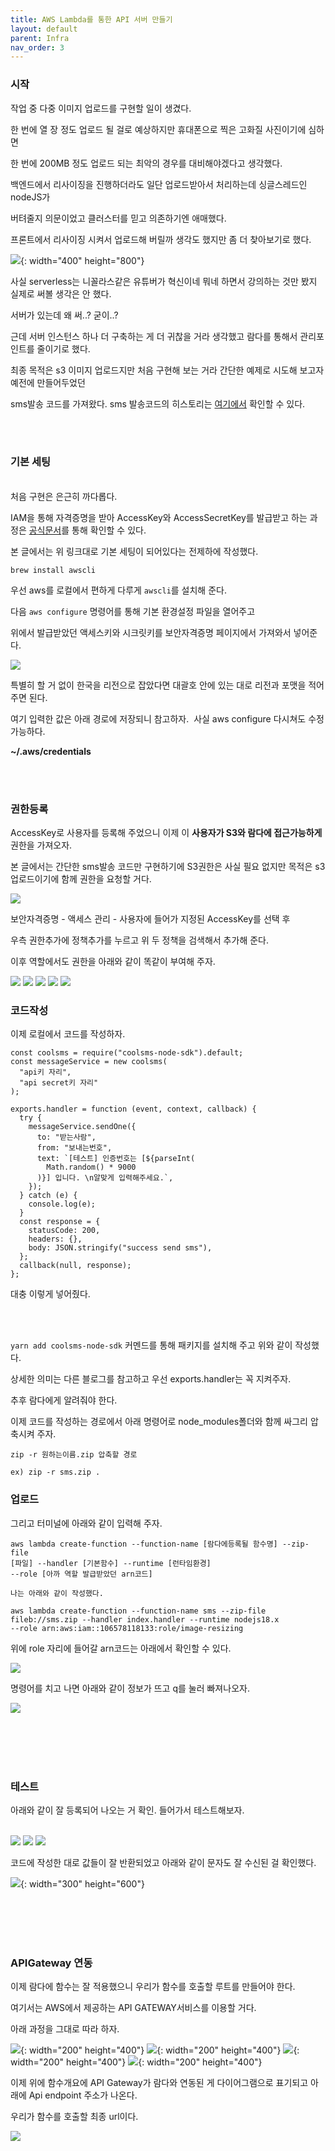 ```yaml
---
title: AWS Lambda를 통한 API 서버 만들기
layout: default
parent: Infra
nav_order: 3
---
```


### 시작

작업 중 다중 이미지 업로드를 구현할 일이 생겼다.

한 번에 열 장 정도 업로드 될 걸로 예상하지만 휴대폰으로 찍은 고화질 사진이기에 심하면

한 번에 200MB 정도 업로드 되는 최악의 경우를 대비해야겠다고 생각했다.

백엔드에서 리사이징을 진행하더라도 일단 업로드받아서 처리하는데 싱글스레드인 nodeJS가

버텨줄지 의문이었고 클러스터를 믿고 의존하기엔 애매했다.

프론트에서 리사이징 시켜서 업로드해 버릴까 생각도 했지만 좀 더 찾아보기로 했다.

![](https://img1.daumcdn.net/thumb/R1280x0/?scode=mtistory2&fname=https%3A%2F%2Fblog.kakaocdn.net%2Fdn%2FbrRk0W%2FbtrXCI8Vsi3%2FXF2tFQyRmudRpkkhngTac1%2Fimg.png){: width="400" height="800"}

사실 serverless는 니꼴라스같은 유튜버가 혁신이네 뭐네 하면서 강의하는 것만 봤지 실제로 써볼 생각은 안 했다.

서버가 있는데 왜 써..? 굳이..?

근데 서버 인스턴스 하나 더 구축하는 게 더 귀찮을 거라 생각했고 람다를 통해서 관리포인트를 줄이기로 했다.

최종 목적은 s3 이미지 업로드지만 처음 구현해 보는 거라 간단한 예제로 시도해 보고자 예전에 만들어두었던

sms발송 코드를 가져왔다. sms 발송코드의 히스토리는 [여기에서](https://bdev.tistory.com/13) 확인할 수 있다.

<br/><br/>

### 기본 세팅

<br/>
처음 구현은 은근히 까다롭다.

IAM을 통해 자격증명을 받아 AccessKey와 AccessSecretKey를 발급받고 하는 과정은 [공식문서](https://docs.aws.amazon.com/ko_kr/cli/latest/userguide/cli-configure-quickstart.html)를 통해 확인할 수 있다.

본 글에서는 위 링크대로 기본 세팅이 되어있다는 전제하에 작성했다.

```
brew install awscli
```

우선 aws를 로컬에서 편하게 다루게 <code>awscli</code>를 설치해 준다.

다음 <code>aws configure</code> 명령어를 통해 기본 환경설정 파일을 열어주고

위에서 발급받았던 액세스키와 시크릿키를 보안자격증명 페이지에서 가져와서 넣어준다.

![](https://img1.daumcdn.net/thumb/R1280x0/?scode=mtistory2&fname=https%3A%2F%2Fblog.kakaocdn.net%2Fdn%2FcRlDQD%2FbtrXzZD7tR3%2Fm4qp2HOJ022L8sUOhjoTF1%2Fimg.png)

특별히 할 거 없이 한국을 리전으로 잡았다면 대괄호 안에 있는 대로 리전과 포맷을 적어주면 된다.

여기 입력한 값은 아래 경로에 저장되니 참고하자.  사실 aws configure 다시쳐도 수정가능하다.

**~/.aws/credentials**

<br/><br/>

### 권한등록

AccessKey로 사용자를 등록해 주었으니 이제 이 **사용자가 S3와 람다에 접근가능하게** 권한을 가져오자.

본 글에서는 간단한 sms발송 코드만 구현하기에 S3권한은 사실 필요 없지만 목적은 s3업로드이기에 함께 권한을 요청할 거다.

![](https://img1.daumcdn.net/thumb/R1280x0/?scode=mtistory2&fname=https%3A%2F%2Fblog.kakaocdn.net%2Fdn%2FcS6o5h%2FbtrXChRg2oL%2FICCDbKWofIiwz3YOkbs6L1%2Fimg.png)

보안자격증명 - 액세스 관리 - 사용자에 들어가 지정된 AccessKey를 선택 후

우측 권한추가에 정책추가를 누르고 위 두 정책을 검색해서 추가해 준다.

이후 역할에서도 권한을 아래와 같이 똑같이 부여해 주자.

![](https://img1.daumcdn.net/thumb/R1280x0/?scode=mtistory2&fname=https%3A%2F%2Fblog.kakaocdn.net%2Fdn%2FR2CL9%2FbtrXDAimGy3%2FM6pB7IleqvvBaKxE47RAA1%2Fimg.png)
![](https://img1.daumcdn.net/thumb/R1280x0/?scode=mtistory2&fname=https%3A%2F%2Fblog.kakaocdn.net%2Fdn%2FSxiGt%2FbtrXBlNxUNf%2F0MylTko62jeT8zYzHCpXT0%2Fimg.png)
![](https://img1.daumcdn.net/thumb/R1280x0/?scode=mtistory2&fname=https%3A%2F%2Fblog.kakaocdn.net%2Fdn%2Fm3suH%2FbtrXBNv7PG5%2FYgsfDW6fkSUCWCQPi7Nk4k%2Fimg.png)
![](https://img1.daumcdn.net/thumb/R1280x0/?scode=mtistory2&fname=https%3A%2F%2Fblog.kakaocdn.net%2Fdn%2FbM6zuT%2FbtrXBYYAmx3%2FP64Zcz8zHHfybgxjMH9MS0%2Fimg.png)
![](https://img1.daumcdn.net/thumb/R1280x0/?scode=mtistory2&fname=https%3A%2F%2Fblog.kakaocdn.net%2Fdn%2FthqSA%2FbtrXyj3Tfiw%2FTY9GzYYjWvrxoxMHXCpJuK%2Fimg.png)

### 코드작성

이제 로컬에서 코드를 작성하자.

```
const coolsms = require("coolsms-node-sdk").default;
const messageService = new coolsms(
  "api키 자리",
  "api secret키 자리"
);

exports.handler = function (event, context, callback) {
  try {
    messageService.sendOne({
      to: "받는사람",
      from: "보내는번호",
      text: `[테스트] 인증번호는 [${parseInt(
        Math.random() * 9000
      )}] 입니다. \n알맞게 입력해주세요.`,
    });
  } catch (e) {
    console.log(e);
  }
  const response = {
    statusCode: 200,
    headers: {},
    body: JSON.stringify("success send sms"),
  };
  callback(null, response);
};
```

대충 이렇게 넣어줬다.

<br/><br/>

<code>yarn add coolsms-node-sdk</code> 커멘드를 통해 패키지를 설치해 주고 위와 같이 작성했다.

상세한 의미는 다른 블로그를 참고하고 우선 exports.handler는 꼭 지켜주자.

추후 람다에게 알려줘야 한다.

이제 코드를 작성하는 경로에서 아래 명령어로 node_modules폴더와 함께 싸그리 압축시켜 주자.

```
zip -r 원하는이름.zip 압축할 경로

ex) zip -r sms.zip .
```

### 업로드

그리고 터미널에 아래와 같이 입력해 주자.

```
aws lambda create-function --function-name [람다에등록될 함수명] --zip-file
[파일] --handler [기본함수] --runtime [런타임환경]
--role [아까 역할 발급받았던 arn코드]

나는 아래와 같이 작성했다.

aws lambda create-function --function-name sms --zip-file
fileb://sms.zip --handler index.handler --runtime nodejs18.x
--role arn:aws:iam::106578118133:role/image-resizing
```

위에 role 자리에 들어갈 arn코드는 아래에서 확인할 수 있다.

![](https://img1.daumcdn.net/thumb/R1280x0/?scode=mtistory2&fname=https%3A%2F%2Fblog.kakaocdn.net%2Fdn%2FbrLeLX%2FbtrXBxG44vt%2FZ5s8U3E03SeFj6n80e7rG0%2Fimg.png)

명령어를 치고 나면 아래와 같이 정보가 뜨고 q를 눌러 빠져나오자.

![](https://img1.daumcdn.net/thumb/R1280x0/?scode=mtistory2&fname=https%3A%2F%2Fblog.kakaocdn.net%2Fdn%2Fb48473%2FbtrXBAjnhqj%2FXKsW67QTAwKZbnZCbDpl9K%2Fimg.png)

<br/><br/><br/><br/>

### 테스트

아래와 같이 잘 등록되어 나오는 거 확인. 들어가서 테스트해보자.
<br/><br/>

![](https://img1.daumcdn.net/thumb/R1280x0/?scode=mtistory2&fname=https%3A%2F%2Fblog.kakaocdn.net%2Fdn%2FbFjRMF%2FbtrXBYEiU6O%2FXFnz8ac1xFxYJYchaI16M1%2Fimg.png)
![](https://img1.daumcdn.net/thumb/R1280x0/?scode=mtistory2&fname=https%3A%2F%2Fblog.kakaocdn.net%2Fdn%2FK2maP%2FbtrXC0hl4dl%2FAKz4QyEg2AcneK56utlwQK%2Fimg.png)
![](https://img1.daumcdn.net/thumb/R1280x0/?scode=mtistory2&fname=https%3A%2F%2Fblog.kakaocdn.net%2Fdn%2FunxHh%2FbtrXz0weEhQ%2F6AP9DNJpZRDk2B81PlHNA1%2Fimg.png)

코드에 작성한 대로 값들이 잘 반환되었고 아래와 같이 문자도 잘 수신된 걸 확인했다.

![](https://img1.daumcdn.net/thumb/R1280x0/?scode=mtistory2&fname=https%3A%2F%2Fblog.kakaocdn.net%2Fdn%2FTMR8U%2FbtrXzZjQxz3%2FZVKZgBPmf9o9K6dKUarQO1%2Fimg.png){: width="300" height="600"}

<br/><br/><br/><br/>

### APIGateway 연동

이제 람다에 함수는 잘 적용했으니 우리가 함수를 호출할 루트를 만들어야 한다.

여기서는 AWS에서 제공하는 API GATEWAY서비스를 이용할 거다.

아래 과정을 그대로 따라 하자.

![](https://img1.daumcdn.net/thumb/R1280x0/?scode=mtistory2&fname=https%3A%2F%2Fblog.kakaocdn.net%2Fdn%2FcxqSWb%2FbtrXCh4NLLp%2F3Ba9rljPXmKkoggjMJv3r0%2Fimg.png){: width="200" height="400"}
![](https://img1.daumcdn.net/thumb/R1280x0/?scode=mtistory2&fname=https%3A%2F%2Fblog.kakaocdn.net%2Fdn%2FcO6kk0%2FbtrXD7mQD3M%2FvqXSDFl89quNA8lprGalz0%2Fimg.png){: width="200" height="400"}
![](https://img1.daumcdn.net/thumb/R1280x0/?scode=mtistory2&fname=https%3A%2F%2Fblog.kakaocdn.net%2Fdn%2F2NB4R%2FbtrXCjauWQ2%2FYmGpgaoy1LBjNLZt8pAFuk%2Fimg.png){: width="200" height="400"}
![](https://img1.daumcdn.net/thumb/R1280x0/?scode=mtistory2&fname=https%3A%2F%2Fblog.kakaocdn.net%2Fdn%2FbQ6Ju4%2FbtrXBxG5eBr%2FK2N0kC48a5EhwC8vFYFLL1%2Fimg.png){: width="200" height="400"}

이제 위에 함수개요에 API Gateway가 람다와 연동된 게 다이어그램으로 표기되고 아래에 Api endpoint 주소가 나온다.

우리가 함수를 호출할 최종 url이다.

![](https://img1.daumcdn.net/thumb/R1280x0/?scode=mtistory2&fname=https%3A%2F%2Fblog.kakaocdn.net%2Fdn%2FbjMCZz%2FbtrXFu9Ws1b%2FicPCKI2EFK8PobHNpDewCK%2Fimg.png)
